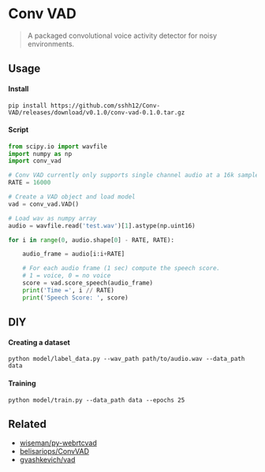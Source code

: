 # Conv VAD

> A packaged convolutional voice activity detector for noisy environments.

## Usage

#### Install
`pip install https://github.com/sshh12/Conv-VAD/releases/download/v0.1.0/conv-vad-0.1.0.tar.gz`

#### Script
```python
from scipy.io import wavfile
import numpy as np
import conv_vad

# Conv VAD currently only supports single channel audio at a 16k sample rate.
RATE = 16000

# Create a VAD object and load model
vad = conv_vad.VAD()

# Load wav as numpy array
audio = wavfile.read('test.wav')[1].astype(np.uint16)

for i in range(0, audio.shape[0] - RATE, RATE):

    audio_frame = audio[i:i+RATE]

    # For each audio frame (1 sec) compute the speech score.
    # 1 = voice, 0 = no voice
    score = vad.score_speech(audio_frame)
    print('Time =', i // RATE)
    print('Speech Score: ', score)
```

## DIY

#### Creating a dataset
`python model/label_data.py --wav_path path/to/audio.wav --data_path data`

#### Training
`python model/train.py --data_path data --epochs 25`

## Related

* [wiseman/py-webrtcvad](https://github.com/wiseman/py-webrtcvad)
* [belisariops/ConvVAD](https://github.com/belisariops/ConvVAD)
* [gvashkevich/vad](https://github.com/gvashkevich/vad)
